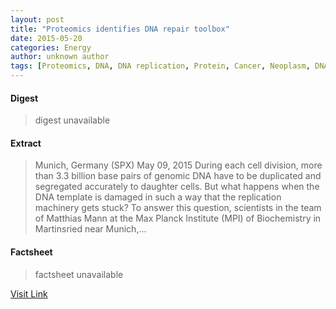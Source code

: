 ```yaml
---
layout: post
title: "Proteomics identifies DNA repair toolbox"
date: 2015-05-20
categories: Energy
author: unknown author
tags: [Proteomics, DNA, DNA replication, Protein, Cancer, Neoplasm, DNA repair, Genomics, Genetics, Biology, Life sciences, Biotechnology, Biochemistry, Molecular biology, Organisms]
---
```



#### Digest
>digest unavailable

#### Extract
>Munich, Germany (SPX) May 09, 2015 During each cell division, more than 3.3 billion base pairs of genomic DNA have to be duplicated and segregated accurately to daughter cells. But what happens when the DNA template is damaged in such a way that the replication machinery gets stuck? To answer this question, scientists in the team of Matthias Mann at the Max Planck Institute (MPI) of Biochemistry in Martinsried near Munich,...

#### Factsheet
>factsheet unavailable

[Visit Link](http://www.terradaily.com/reports/Proteomics_identifies_DNA_repair_toolbox_999.html)


